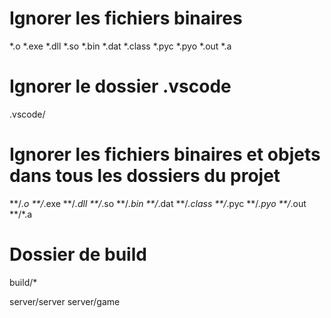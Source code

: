 # Ignorer les fichiers binaires
*.o
*.exe
*.dll
*.so
*.bin
*.dat
*.class
*.pyc
*.pyo
*.out
*.a

# Ignorer le dossier .vscode
.vscode/

# Ignorer les fichiers binaires et objets dans tous les dossiers du projet
**/*.o
**/*.exe
**/*.dll
**/*.so
**/*.bin
**/*.dat
**/*.class
**/*.pyc
**/*.pyo
**/*.out
**/*.a

# Dossier de build
build/*


server/server
server/game